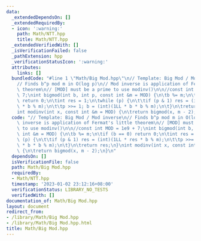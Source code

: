 ```yaml
---
data:
  _extendedDependsOn: []
  _extendedRequiredBy:
  - icon: ':warning:'
    path: Math/NTT.hpp
    title: Math/NTT.hpp
  _extendedVerifiedWith: []
  _isVerificationFailed: false
  _pathExtension: hpp
  _verificationStatusIcon: ':warning:'
  attributes:
    links: []
  bundledCode: "#line 1 \"Math/Big Mod.hpp\"\n// Template: Big Mod / Mod inverse\n\
    // Finds b^p mod m in O(log p)\n// Mod inverse is application of Fermat's little\
    \ theorem\n// [MOD] must be a prime to use modinv()\n\n//const int MOD = 1e9 +\
    \ 7;\nint bigmod(int b, int p, const int &m = MOD) {\n\tb %= m;\n\tif (b == 0)\
    \ return 0;\n\tint res = 1;\n\twhile (p) {\n\t\tif (p & 1) res = (int)(1LL * res\
    \ * b % m);\n\t\tp >>= 1; b = (int)(1LL * b * b % m);\n\t}\n\treturn res;\n}\n\
    int modinv(int x, const int &m = MOD) {\n\treturn bigmod(x, m - 2);\n}\n"
  code: "// Template: Big Mod / Mod inverse\n// Finds b^p mod m in O(log p)\n// Mod\
    \ inverse is application of Fermat's little theorem\n// [MOD] must be a prime\
    \ to use modinv()\n\n//const int MOD = 1e9 + 7;\nint bigmod(int b, int p, const\
    \ int &m = MOD) {\n\tb %= m;\n\tif (b == 0) return 0;\n\tint res = 1;\n\twhile\
    \ (p) {\n\t\tif (p & 1) res = (int)(1LL * res * b % m);\n\t\tp >>= 1; b = (int)(1LL\
    \ * b * b % m);\n\t}\n\treturn res;\n}\nint modinv(int x, const int &m = MOD)\
    \ {\n\treturn bigmod(x, m - 2);\n}\n"
  dependsOn: []
  isVerificationFile: false
  path: Math/Big Mod.hpp
  requiredBy:
  - Math/NTT.hpp
  timestamp: '2023-01-02 23:12:16+08:00'
  verificationStatus: LIBRARY_NO_TESTS
  verifiedWith: []
documentation_of: Math/Big Mod.hpp
layout: document
redirect_from:
- /library/Math/Big Mod.hpp
- /library/Math/Big Mod.hpp.html
title: Math/Big Mod.hpp
---
```

